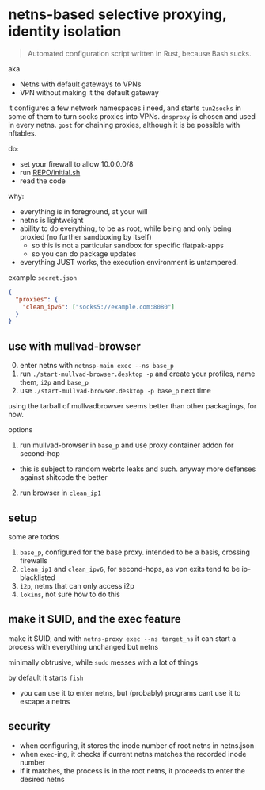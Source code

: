# netns-based selective proxying, identity isolation

> Automated configuration script written in Rust, because Bash sucks.

aka

- Netns with default gateways to VPNs
- VPN without making it the default gateway 

it configures a few network namespaces i need, and starts `tun2socks` in some of them to turn socks proxies into VPNs. 
`dnsproxy` is chosen and used in every netns. `gost` for chaining proxies, although it is be possible with nftables.

do:

- set your firewall to allow 10.0.0.0/8
- run [REPO/initial.sh](./initial.sh)
- read the code

why:

- everything is in foreground, at your will
- netns is lightweight
- ability to do everything, to be as root, while being and only being proxied (no further sandboxing by itself)
    - so this is not a particular sandbox for specific flatpak-apps
    - so you can do package updates
- everything JUST works, the execution environment is untampered.

example `secret.json`

```json
{
  "proxies": {
    "clean_ipv6": ["socks5://example.com:8080"]
  }
}
```

## use with mullvad-browser

0. enter netns with `netnsp-main exec --ns base_p`
1. run `./start-mullvad-browser.desktop -p` and create your profiles, name them, `i2p` and `base_p`
2. use `./start-mullvad-browser.desktop -p base_p` next time

using the tarball of mullvadbrowser seems better than other packagings, for now.

options

1. run mullvad-browser in `base_p` and use proxy container addon for second-hop 
  - this is subject to random webrtc leaks and such. anyway more defenses against shitcode the better
2. run browser in `clean_ip1`

## setup

some are todos

1. `base_p`, configured for the base proxy. intended to be a basis, crossing firewalls
2. `clean_ip1` and `clean_ipv6`, for second-hops, as vpn exits tend to be ip-blacklisted
3. `i2p`, netns that can only access i2p
4. `lokins`, not sure how to do this

## make it SUID, and the exec feature

make it SUID, and with `netns-proxy exec --ns target_ns` it can start a process with everything unchanged but netns

minimally obtrusive, while `sudo` messes with a lot of things

by default it starts `fish`

- you can use it to enter netns, but (probably) programs cant use it to escape a netns

## security

- when configuring, it stores the inode number of root netns in netns.json 
- when `exec`-ing, it checks if current netns matches the recorded inode number
- if it matches, the process is in the root netns, it proceeds to enter the desired netns
